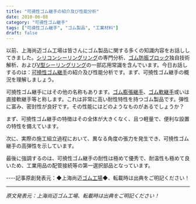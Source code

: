 ```yaml
---
title: "可撓性ゴム継手の紹介及び性能分析"
date: 2010-06-08
category: "可撓性ゴム継手"
tags: ["可撓性ゴム継手", "ゴム製品", "工業材料"]
draft: false
---
```


以前、上海尚迈ゴム工場は皆さんにゴム製品に関する多くの知識内容をお話ししてきました。[シリコンシーリングリング](http://www.smpolymer.com/)の専門分析、[ゴム防振ブロック](http://www.smpolymer.com/)独自技術解析、および[V型シーリングリング](http://www.smpolymer.com/)の一部応用常識を含んでいます。今日お話しするのは：[可撓性ゴム継手](http://www.smpolymer.com/kequnaoxiangjiaojietou/)の紹介及び性能分析です。まず、可撓性ゴム継手の概況を理解しましょう。

可撓性ゴム継手にはその他の名称もあります。[ゴム膨張継手](http://www.smpolymer.com/xiangjiaopengzhangjie/)、[ゴム軟継手](http://www.smpolymer.com/xiangjiaoruanjietou/)或いは直接軟継手等と称します。これは非常に高い耐性特性を持つゴム製品です。弾性に富み、密封性が良好です。その性能にはどのようなものがあるでしょうか？

まず、可撓性ゴム継手の特徴はその全体が大きくなく、且つ軽量で、便利な設置の特性を備えています。

次に、実際の施工組立過程において、異なる角度の張力を発生でき、可撓性ゴム継手の高弾性を示しています。

最後に強調するのは、可撓性ゴム継手の耐性は極めて優秀で、耐温性も極めて良いため、工業用品の配管接続等の第一選択部品となっています。

----記事原創発表元：◆上海尚迈[ゴム工場](http://www.smpolymer.com/)◆、転載時は出典をご明記ください！

---

*原文発表元：上海尚迈ゴム工場、転載時は出典をご明記ください！*
